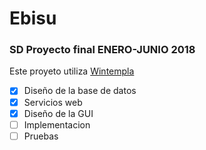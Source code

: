 # Ebisu

### SD Proyecto final ENERO-JUNIO 2018

Este proyeto utiliza [Wintempla](sintesis.ugto.mx) 

- [x] Diseño de la base de datos
- [x] Servicios web
- [x] Diseño de la GUI
- [ ] Implementacion
- [ ] Pruebas
